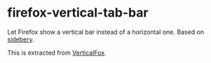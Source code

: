 # firefox-vertical-tab-bar

Let Firefox show a vertical bar instead of a horizontal one. Based on [sidebery](https://addons.mozilla.org/en-US/firefox/addon/sidebery/).

This is extracted from [VerticalFox](https://github.com/christorange/VerticalFox).
